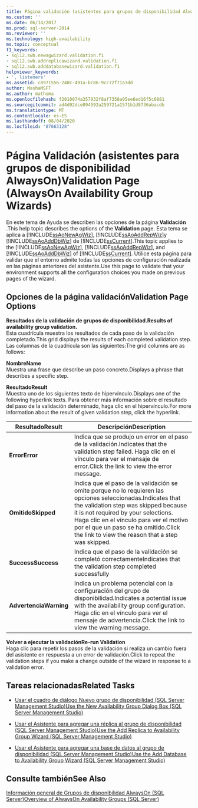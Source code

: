 ```yaml
---
title: Página validación (asistentes para grupos de disponibilidad AlwaysOn) | Microsoft Docs
ms.custom: ''
ms.date: 06/14/2017
ms.prod: sql-server-2014
ms.reviewer: ''
ms.technology: high-availability
ms.topic: conceptual
f1_keywords:
- sql12.swb.newagwizard.validation.f1
- sql12.swb.addreplicawizard.validation.f1
- sql12.swb.adddatabasewizard.validation.f1
helpviewer_keywords:
- ', listeners'
ms.assetid: c8971556-240c-491a-bc86-9cc72f71a3dd
author: MashaMSFT
ms.author: mathoma
ms.openlocfilehash: f2010074a357932f8af7358a05ee6ed16f5c0881
ms.sourcegitcommit: ad4d92dce894592a259721a1571b1d8736abacdb
ms.translationtype: MT
ms.contentlocale: es-ES
ms.lasthandoff: 08/04/2020
ms.locfileid: "87663128"
---
```

# <a name="validation-page-alwayson-availability-group-wizards"></a><span data-ttu-id="9b534-102">Página Validación (asistentes para grupos de disponibilidad AlwaysOn)</span><span class="sxs-lookup"><span data-stu-id="9b534-102">Validation Page (AlwaysOn Availability Group Wizards)</span></span>
  <span data-ttu-id="9b534-103">En este tema de Ayuda se describen las opciones de la página **Validación** .</span><span class="sxs-lookup"><span data-stu-id="9b534-103">This help topic describes the options of the **Validation** page.</span></span> <span data-ttu-id="9b534-104">Esta tema se aplica a [!INCLUDE[ssAoNewAgWiz](../../../includes/ssaonewagwiz-md.md)], [!INCLUDE[ssAoAddRepWiz](../../../includes/ssaoaddrepwiz-md.md)]y [!INCLUDE[ssAoAddDbWiz](../../../includes/ssaoadddbwiz-md.md)] de [!INCLUDE[ssCurrent](../../../includes/sscurrent-md.md)].</span><span class="sxs-lookup"><span data-stu-id="9b534-104">This topic applies to the [!INCLUDE[ssAoNewAgWiz](../../../includes/ssaonewagwiz-md.md)], [!INCLUDE[ssAoAddRepWiz](../../../includes/ssaoaddrepwiz-md.md)], and [!INCLUDE[ssAoAddDbWiz](../../../includes/ssaoadddbwiz-md.md)] of [!INCLUDE[ssCurrent](../../../includes/sscurrent-md.md)].</span></span> <span data-ttu-id="9b534-105">Utilice esta página para validar que el entorno admite todas las opciones de configuración realizada en las páginas anteriores del asistente.</span><span class="sxs-lookup"><span data-stu-id="9b534-105">Use this page to validate that your environment supports all the configuration choices you made on previous pages of the wizard.</span></span>  
  
##  <a name="validation-page-options"></a><a name="PageOptions"></a><span data-ttu-id="9b534-106">Opciones de la página validación</span><span class="sxs-lookup"><span data-stu-id="9b534-106">Validation Page Options</span></span>  
 <span data-ttu-id="9b534-107">**Resultados de la validación de grupos de disponibilidad.**</span><span class="sxs-lookup"><span data-stu-id="9b534-107">**Results of availability group validation.**</span></span>  
 <span data-ttu-id="9b534-108">Esta cuadrícula muestra los resultados de cada paso de la validación completado.</span><span class="sxs-lookup"><span data-stu-id="9b534-108">This grid displays the results of each completed validation step.</span></span> <span data-ttu-id="9b534-109">Las columnas de la cuadrícula son las siguientes:</span><span class="sxs-lookup"><span data-stu-id="9b534-109">The grid columns are as follows:</span></span>  
  
 <span data-ttu-id="9b534-110">**Nombre**</span><span class="sxs-lookup"><span data-stu-id="9b534-110">**Name**</span></span>  
 <span data-ttu-id="9b534-111">Muestra una frase que describe un paso concreto.</span><span class="sxs-lookup"><span data-stu-id="9b534-111">Displays a phrase that describes a specific step.</span></span>  
  
 <span data-ttu-id="9b534-112">**Resultado**</span><span class="sxs-lookup"><span data-stu-id="9b534-112">**Result**</span></span>  
 <span data-ttu-id="9b534-113">Muestra uno de los siguientes texto de hipervínculo.</span><span class="sxs-lookup"><span data-stu-id="9b534-113">Displays one of the following hyperlink texts.</span></span> <span data-ttu-id="9b534-114">Para obtener más información sobre el resultado del paso de la validación determinado, haga clic en el hipervínculo.</span><span class="sxs-lookup"><span data-stu-id="9b534-114">For more information about the result of given validation step, click the hyperlink.</span></span>  
  
|<span data-ttu-id="9b534-115">Resultado</span><span class="sxs-lookup"><span data-stu-id="9b534-115">Result</span></span>|<span data-ttu-id="9b534-116">Descripción</span><span class="sxs-lookup"><span data-stu-id="9b534-116">Description</span></span>|  
|------------|-----------------|  
|<span data-ttu-id="9b534-117">**Error**</span><span class="sxs-lookup"><span data-stu-id="9b534-117">**Error**</span></span>|<span data-ttu-id="9b534-118">Indica que se produjo un error en el paso de la validación.</span><span class="sxs-lookup"><span data-stu-id="9b534-118">Indicates that the validation step failed.</span></span> <span data-ttu-id="9b534-119">Haga clic en el vínculo para ver el mensaje de error.</span><span class="sxs-lookup"><span data-stu-id="9b534-119">Click the link to view the error message.</span></span>|  
|<span data-ttu-id="9b534-120">**Omitido**</span><span class="sxs-lookup"><span data-stu-id="9b534-120">**Skipped**</span></span>|<span data-ttu-id="9b534-121">Indica que el paso de la validación se omite porque no lo requieren las opciones seleccionadas.</span><span class="sxs-lookup"><span data-stu-id="9b534-121">Indicates that the validation step was skipped because it is not required by your selections.</span></span> <span data-ttu-id="9b534-122">Haga clic en el vínculo para ver el motivo por el que un paso se ha omitido.</span><span class="sxs-lookup"><span data-stu-id="9b534-122">Click the link to view the reason that a step was skipped.</span></span>|  
|<span data-ttu-id="9b534-123">**Success**</span><span class="sxs-lookup"><span data-stu-id="9b534-123">**Success**</span></span>|<span data-ttu-id="9b534-124">Indica que el paso de la validación se completó correctamente</span><span class="sxs-lookup"><span data-stu-id="9b534-124">Indicates that the validation step completed successfully</span></span>|  
|<span data-ttu-id="9b534-125">**Advertencia**</span><span class="sxs-lookup"><span data-stu-id="9b534-125">**Warning**</span></span>|<span data-ttu-id="9b534-126">Indica un problema potencial con la configuración del grupo de disponibilidad.</span><span class="sxs-lookup"><span data-stu-id="9b534-126">Indicates a potential issue with the availability group configuration.</span></span>  <span data-ttu-id="9b534-127">Haga clic en el vínculo para ver el mensaje de advertencia.</span><span class="sxs-lookup"><span data-stu-id="9b534-127">Click the link to view the warning message.</span></span>|  
  
 <span data-ttu-id="9b534-128">**Volver a ejecutar la validación**</span><span class="sxs-lookup"><span data-stu-id="9b534-128">**Re-run Validation**</span></span>  
 <span data-ttu-id="9b534-129">Haga clic para repetir los pasos de la validación si realiza un cambio fuera del asistente en respuesta a un error de validación.</span><span class="sxs-lookup"><span data-stu-id="9b534-129">Click to repeat the validation steps if you make a change outside of the wizard in response to a validation error.</span></span>  
  

  
##  <a name="related-tasks"></a><a name="RelatedTasks"></a> <span data-ttu-id="9b534-130">Tareas relacionadas</span><span class="sxs-lookup"><span data-stu-id="9b534-130">Related Tasks</span></span>  
  
-   [<span data-ttu-id="9b534-131">Usar el cuadro de diálogo Nuevo grupo de disponibilidad &#40;SQL Server Management Studio&#41;</span><span class="sxs-lookup"><span data-stu-id="9b534-131">Use the New Availability Group Dialog Box &#40;SQL Server Management Studio&#41;</span></span>](use-the-new-availability-group-dialog-box-sql-server-management-studio.md)  
  
-   [<span data-ttu-id="9b534-132">Usar el Asistente para agregar una réplica al grupo de disponibilidad &#40;SQL Server Management Studio&#41;</span><span class="sxs-lookup"><span data-stu-id="9b534-132">Use the Add Replica to Availability Group Wizard &#40;SQL Server Management Studio&#41;</span></span>](use-the-add-replica-to-availability-group-wizard-sql-server-management-studio.md)  
  
-   [<span data-ttu-id="9b534-133">Usar el Asistente para agregar una base de datos al grupo de disponibilidad &#40;SQL Server Management Studio&#41;</span><span class="sxs-lookup"><span data-stu-id="9b534-133">Use the Add Database to Availability Group Wizard &#40;SQL Server Management Studio&#41;</span></span>](availability-group-add-database-to-group-wizard.md)  
  
 
  
## <a name="see-also"></a><span data-ttu-id="9b534-134">Consulte también</span><span class="sxs-lookup"><span data-stu-id="9b534-134">See Also</span></span>  
 [<span data-ttu-id="9b534-135">Información general de Grupos de disponibilidad AlwaysOn &#40;SQL Server&#41;</span><span class="sxs-lookup"><span data-stu-id="9b534-135">Overview of AlwaysOn Availability Groups &#40;SQL Server&#41;</span></span>](overview-of-always-on-availability-groups-sql-server.md)  
  
  
